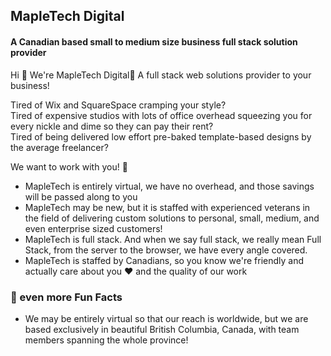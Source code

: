 ## MapleTech Digital 
#### A Canadian based small to medium size business full stack solution provider 

Hi 👋 We're MapleTech Digital🍁 A full stack web solutions provider to your business! 

Tired of Wix and SquareSpace cramping your style?  
Tired of expensive studios with lots of office overhead squeezing you for every nickle and dime so they can pay their rent?  
Tired of being delivered low effort pre-baked template-based designs by the average freelancer?  

We want to work with you! 🤝 

- MapleTech is entirely virtual, we have no overhead, and those savings will be passed along to you 
- MapleTech may be new, but it is staffed with experienced veterans in the field of delivering custom solutions to personal, small, medium, and even enterprise sized customers!
- MapleTech is full stack. And when we say full stack, we really mean Full Stack, from the server to the browser, we have every angle covered.
- MapleTech is staffed by Canadians, so you know we're friendly and actually care about you ♥ and the quality of our work 

### 🍿 even more Fun Facts 
  - We may be entirely virtual so that our reach is worldwide, but we are based exclusively in beautiful British Columbia, Canada, with team members spanning the whole province!



<!--

**Here are some ideas to get you started:**

🙋‍♀️ A short introduction - what is your organization all about?
🌈 Contribution guidelines - how can the community get involved?
👩‍💻 Useful resources - where can the community find your docs? Is there anything else the community should know?
🧙 Remember, you can do mighty things with the power of [Markdown](https://docs.github.com/github/writing-on-github/getting-started-with-writing-and-formatting-on-github/basic-writing-and-formatting-syntax)
-->
